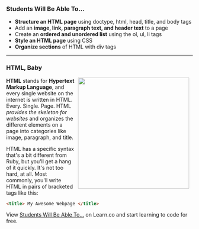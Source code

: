 
### Students Will Be Able To...
+ **Structure an HTML page** using doctype, html, head, title, and body tags
+ Add an **image, link, paragraph text, and header text** to a page
+ Create an **ordered and unordered list** using the ol, ul, li tags
+ **Style an HTML page** using CSS
+ **Organize sections** of HTML with div tags

---
### HTML, Baby
<img src="https://after-school-assets.s3.amazonaws.com/html-baby.png" width="300px" align="right" hspace="10">**HTML** stands for **Hypertext Markup Language**, and every single website on the internet is written in HTML. Every. Single. Page. HTML _provides the skeleton for websites_ and organizes the different elements on a page into categories like image, paragraph, and title. 

HTML has a specific syntax that's a bit different from Ruby, but you'll get a hang of it quickly. It's not too hard, at all. Most commonly, you'll write HTML in pairs of bracketed tags like this:
```html
<title> My Awesome Webpage </title>
```

<p data-visibility='hidden'>View <a href='https://learn.co/lessons/hs-html-intro' title='Students Will Be Able To...'>Students Will Be Able To...</a> on Learn.co and start learning to code for free.</p>
